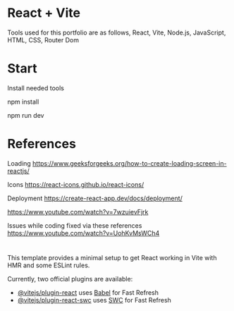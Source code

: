 # React + Vite
Tools used for this portfolio are as follows, React, Vite, Node.js, JavaScript, HTML, CSS, Router Dom

# Start
Install needed tools

npm install

npm run dev

# References 

Loading
https://www.geeksforgeeks.org/how-to-create-loading-screen-in-reactjs/

Icons
https://react-icons.github.io/react-icons/

Deployment
https://create-react-app.dev/docs/deployment/

https://www.youtube.com/watch?v=7wzuievFjrk

Issues while coding fixed via these references
https://www.youtube.com/watch?v=UohKvMsWCh4


#

This template provides a minimal setup to get React working in Vite with HMR and some ESLint rules.

Currently, two official plugins are available:

- [@vitejs/plugin-react](https://github.com/vitejs/vite-plugin-react/blob/main/packages/plugin-react/README.md) uses [Babel](https://babeljs.io/) for Fast Refresh
- [@vitejs/plugin-react-swc](https://github.com/vitejs/vite-plugin-react-swc) uses [SWC](https://swc.rs/) for Fast Refresh
